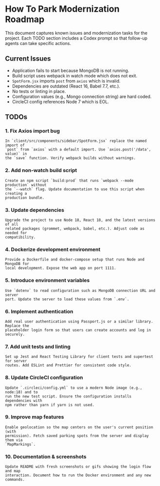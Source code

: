 # How To Park Modernization Roadmap

This document captures known issues and modernization tasks for the project.
Each TODO section includes a Codex prompt so that follow-up agents can take
specific actions.

## Current Issues
- Application fails to start because MongoDB is not running.
- Build script uses webpack in watch mode which does not exit.
- `SpotForm.jsx` imports `post` from `axios` which is invalid.
- Dependencies are outdated (React 16, Babel 7.7, etc.).
- No tests or linting in place.
- Configuration values (e.g., Mongo connection string) are hard coded.
- CircleCI config references Node 7 which is EOL.

## TODOs

### 1. Fix Axios import bug
```
In `client/src/components/sidebar/SpotForm.jsx` replace the named import of
`post` from `axios` with a default import. Use `axios.post('/data', value)` in
the `save` function. Verify webpack builds without warnings.
```

### 2. Add non-watch build script
```
Create an npm script `build:prod` that runs `webpack --mode production` without
the `--watch` flag. Update documentation to use this script when creating a
production bundle.
```

### 3. Update dependencies
```
Upgrade the project to use Node 18, React 18, and the latest versions of all
related packages (grommet, webpack, babel, etc.). Adjust code as needed for
compatibility.
```

### 4. Dockerize development environment
```
Provide a Dockerfile and docker-compose setup that runs Node and MongoDB for
local development. Expose the web app on port 1111.
```

### 5. Introduce environment variables
```
Use `dotenv` to read configuration such as MongoDB connection URL and server
port. Update the server to load these values from `.env`.
```

### 6. Implement authentication
```
Add real user authentication using Passport.js or a similar library. Replace the
placeholder login form so that users can create accounts and log in securely.
```

### 7. Add unit tests and linting
```
Set up Jest and React Testing Library for client tests and supertest for server
routes. Add ESLint and Prettier for consistent code style.
```

### 8. Update CircleCI configuration
```
Update `.circleci/config.yml` to use a modern Node image (e.g., node:18) and to
run the new test script. Ensure the configuration installs dependencies with
npm rather than yarn if yarn is not used.
```

### 9. Improve map features
```
Enable geolocation so the map centers on the user's current position (with
permission). Fetch saved parking spots from the server and display them via
`MapMarkings`.
```

### 10. Documentation & screenshots
```
Update README with fresh screenshots or gifs showing the login flow and map
interaction. Document how to run the Docker environment and any new commands.
```
